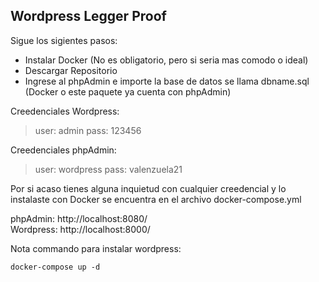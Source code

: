 ## Wordpress Legger Proof

Sigue los sigientes pasos:

- Instalar Docker (No es obligatorio, pero si seria mas comodo o ideal)
- Descargar Repositorio
- Ingrese al phpAdmin e importe la base de datos se llama dbname.sql (Docker o este paquete ya cuenta con phpAdmin)

Creedenciales Wordpress:
> user: admin
> pass: 123456

Creedenciales phpAdmin:
> user: wordpress
> pass: valenzuela21

Por si acaso tienes alguna inquietud con cualquier creedencial y lo instalaste con Docker
se encuentra en el archivo docker-compose.yml

phpAdmin: http://localhost:8080/ <br/>
Wordpress: http://localhost:8000/ <br/>

Nota commando para instalar wordpress:

```
docker-compose up -d
```

